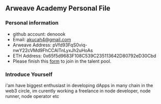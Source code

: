 ## Arweave Academy Personal File

### Personal information

- github account: denoook	
- Email: akucah4@gmail.com
- Arweave Address: pVfd93FqS0viq-nwY22cVMd9FhCCAITnLyxJh2uHoAs
- ETH Address: 0x65f5d9683F108C539C235113642D80792eD30Cbd
- Please finish this [form](https://docs.google.com/forms/d/e/1FAIpQLSfWA5fIIcBgmRppm3jNz5vmf9Mai_QMVil-2pO4r7YKn_Zhtw/viewform?usp=sf_link) to join in the talent pool.

### Introduce Yourself
 i'am have biggest enthusiast in developing dApps in many chain in the web3 circle, im curently working a freelance in node developer, node runner, node operator etc
